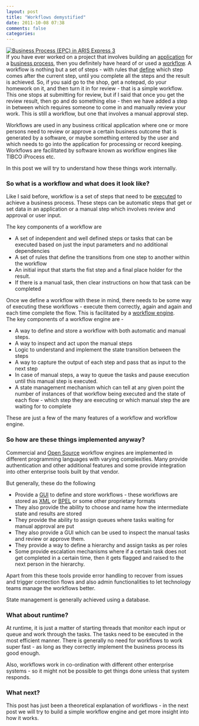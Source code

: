 ```yaml
---
layout: post
title: "Workflows demystified"
date: 2011-10-08 07:38
comments: false
categories:
---
```


<div class="zemanta-img"><a href="http://www.flickr.com/photos/50698445@N03/4662457155"><img title="Business Process (EPC) in ARIS Express 3" src="http://farm2.static.flickr.com/1277/4662457155_fb39078799_m.jpg" alt="Business Process (EPC) in ARIS Express 3" /></a></div>
If you have ever worked on a project that involves building an <a class="zem_slink" title="Application software" href="http://en.wikipedia.org/wiki/Application_software" rel="wikipedia">application</a> for a <a class="zem_slink" title="Business process" href="http://en.wikipedia.org/wiki/Business_process" rel="wikipedia">business process</a>, then you definitely have heard of or used a <a class="zem_slink" title="Workflow" href="http://en.wikipedia.org/wiki/Workflow" rel="wikipedia">workflow</a>. A workflow is nothing but a set of steps - with rules that <a class="zem_slink" title="Definition" href="http://en.wikipedia.org/wiki/Definition" rel="wikipedia">define</a> which step comes after the current step, until you complete all the steps and the result is achieved. So, if you said go to the shop, get a notepad, do your homework on it, and then turn it in for review - that is a simple workflow. This one stops at submitting for review, but if I said that once you get the review result, then go and do something else - then we have added a step in between which requires someone to come in and manually review your work. This is still a workflow, but one that involves a manual approval step.

Workflows are used in any business critical application where one or more persons need to review or approve a certain business outcome that is generated by a software, or maybe something entered by the user and which needs to go into the application for processing or record keeping. Workflows are facilitated by software known as workflow engines like TIBCO iProcess etc.

In this post we will try to understand how these things work internally.
<h3><!--more-->So what is a workflow and what does it look like?</h3>
Like I said before, workflow is a set of steps that need to be <a class="zem_slink" title="Capital punishment" href="http://en.wikipedia.org/wiki/Capital_punishment" rel="wikipedia">executed</a> to achieve a business process. These steps can be automatic steps that get or set data in an application or a manual step which involves review and approval or user input.

The key components of a workflow are
<ul>
	<li>A set of independent and well defined steps or tasks that can be executed based on just the input parameters and no additional dependencies</li>
	<li>A set of rules that define the transitions from one step to another within the workflow</li>
	<li>An initial input that starts the fist step and a final place holder for the result.</li>
	<li>If there is a manual task, then clear instructions on how that task can be completed</li>
</ul>
<div>Once we define a workflow with these in mind, there needs to be some way of executing these workflows - execute them correctly, again and again and each time complete the flow. This is facilitated by a <a class="zem_slink" title="Workflow engine" href="http://en.wikipedia.org/wiki/Workflow_engine" rel="wikipedia">workflow engine</a>.</div>
<div>The key components of a workflow engine are -</div>
<div>
<ul>
	<li>A way to define and store a workflow with both automatic and manual steps.</li>
	<li>A way to inspect and act upon the manual steps</li>
	<li>Logic to understand and implement the state transition between the steps</li>
	<li>A way to capture the output of each step and pass that as input to the next step</li>
	<li>In case of manual steps, a way to queue the tasks and pause execution until this manual step is executed.</li>
	<li>A state management mechanism which can tell at any given point the number of instances of that workflow being executed and the state of each flow - which step they are executing or which manual step the are waiting for to complete</li>
</ul>
<div>These are just a few of the many features of a workflow and workflow engine.</div>
</div>
<h3>So how are these things implemented anyway?</h3>
Commercial and <a class="zem_slink" title="Open Source" href="http://www.wikinvest.com/concept/Open_Source" rel="wikinvest">Open Source</a> workflow engines are implemented in different programming languages with varying complexities. Many provide authentication and other additional features and some provide integration into other enterprise tools built by that vendor.

But generally, these do the following
<ul>
	<li>Provide a <a class="zem_slink" title="Graphical user interface" href="http://en.wikipedia.org/wiki/Graphical_user_interface" rel="wikipedia">GUI</a> to define and store workflows - these workflows are stored as <a class="zem_slink" title="XML" href="http://en.wikipedia.org/wiki/XML" rel="wikipedia">XML</a> or <a class="zem_slink" title="Business Process Execution Language" href="http://en.wikipedia.org/wiki/Business_Process_Execution_Language" rel="wikipedia">BPEL</a> or some other proprietary formats</li>
	<li>They also provide the ability to choose and name how the intermediate state and results are stored</li>
	<li>They provide the ability to assign queues where tasks waiting for manual approval are put</li>
	<li>They also provide a GUI which can be used to inspect the manual tasks and review or approve them.</li>
	<li>They provide a way to define a hierarchy and assign tasks as per roles</li>
	<li>Some provide escalation mechanisms where if a certain task does not get completed in a certain time, then it gets flagged and raised to the next person in the hierarchy.</li>
</ul>
Apart from this these tools provide error handling to recover from issues and trigger correction flows and also admin functionalities to let technology teams manage the workflows better.

State management is generally achieved using a database.
<h3>What about runtime?</h3>
At runtime, it is just a matter of starting threads that monitor each input or queue and work through the tasks. The tasks need to be executed in the most efficient manner. There is generally no need for workflows to work super fast - as long as they correctly implement the business process its good enough.

Also, workflows work in co-ordination with different other enterprise systems - so it might not be possible to get things done unless that system responds.
<h3>What next?</h3>
This post has just been a theoretical explanation of workflows - in the next post we will try to build a simple workflow engine and get more insight into how it works.